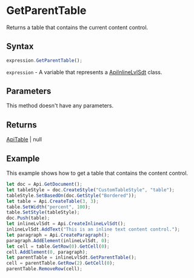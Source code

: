 # GetParentTable

Returns a table that contains the current content control.

## Syntax

```javascript
expression.GetParentTable();
```

`expression` - A variable that represents a [ApiInlineLvlSdt](../ApiInlineLvlSdt.md) class.

## Parameters

This method doesn't have any parameters.

## Returns

[ApiTable](../../ApiTable/ApiTable.md) \| null

## Example

This example shows how to get a table that contains the content control.

```javascript editor-
let doc = Api.GetDocument();
let tableStyle = doc.CreateStyle("CustomTableStyle", "table");
tableStyle.SetBasedOn(doc.GetStyle("Bordered"));
let table = Api.CreateTable(3, 3);
table.SetWidth("percent", 100);
table.SetStyle(tableStyle);
doc.Push(table);
let inlineLvlSdt = Api.CreateInlineLvlSdt();
inlineLvlSdt.AddText("This is an inline text content control.");
let paragraph = Api.CreateParagraph();
paragraph.AddElement(inlineLvlSdt, 0);
let cell = table.GetRow(0).GetCell(0);
cell.AddElement(0, paragraph);
let parentTable = inlineLvlSdt.GetParentTable();
cell = parentTable.GetRow(2).GetCell(0);
parentTable.RemoveRow(cell);
```
